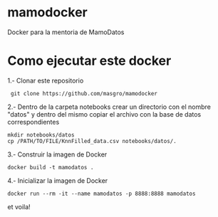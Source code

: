 # mamodocker
Docker para la mentoria de MamoDatos

# Como ejecutar este docker
1.- Clonar este repositorio

```
 git clone https://github.com/masgro/mamodocker
``` 

2.- Dentro de la carpeta notebooks crear un directorio con el nombre "datos" y dentro del mismo copiar el archivo con la base de datos correspondientes

```
mkdir notebooks/datos
cp /PATH/TO/FILE/KnnFilled_data.csv notebooks/datos/.
```

3.- Construir la imagen de Docker

```
docker build -t mamodatos .
```

4.- Inicializar la imagen de Docker

```
docker run --rm -it --name mamodatos -p 8888:8888 mamodatos
```

et voila!
